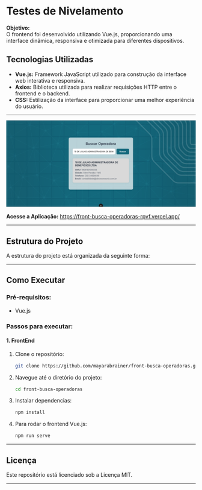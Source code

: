 # **Testes de Nivelamento**


**Objetivo:**  
O frontend foi desenvolvido utilizando Vue.js, proporcionando uma interface dinâmica, responsiva e otimizada para diferentes dispositivos.


## **Tecnologias Utilizadas**

- **Vue.js:** Framework JavaScript utilizado para construção da interface web interativa e responsiva.
- **Axios:** Biblioteca utilizada para realizar requisições HTTP entre o frontend e o backend.
- **CSS:** Estilização da interface para proporcionar uma melhor experiência do usuário.

---

![Frontend Vue.js](./public/img/operator-screen.png)

**Acesse a Aplicação:** https://front-busca-operadoras-rpvf.vercel.app/

---

## **Estrutura do Projeto**

A estrutura do projeto está organizada da seguinte forma:


---

## **Como Executar**

### **Pré-requisitos:**
- Vue.js

### **Passos para executar:**

#### **1. FrontEnd**
1. Clone o repositório:
    ```bash
    git clone https://github.com/mayarabrainer/front-busca-operadoras.git
    ```
2. Navegue até o diretório do projeto:
    ```bash
    cd front-busca-operadoras
    ```
3. Instalar dependencias:
    ```bash
    npm install
    ```
4. Para rodar o frontend Vue.js:
    ```bash
    npm run serve
    ```
---

## **Licença**

Este repositório está licenciado sob a Licença MIT.

---
